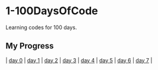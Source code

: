 # 1-100DaysOfCode
Learning codes for 100 days.

## My Progress
| [day 0](https://github.com/jamesmonsarvas/1-100DaysOfCode/tree/master/days/0) | [day 1](https://github.com/jamesmonsarvas/1-100DaysOfCode/tree/master/days/1) | [day 2](https://github.com/jamesmonsarvas/1-100DaysOfCode/tree/master/days/2) | [day 3](https://github.com/jamesmonsarvas/1-100DaysOfCode/tree/master/days/3) | [day 4](https://github.com/jamesmonsarvas/1-100DaysOfCode/tree/master/days/4) | [day 5](https://github.com/jamesmonsarvas/1-100DaysOfCode/tree/master/days/5) | [day 6](https://github.com/jamesmonsarvas/1-100DaysOfCode/tree/master/days/6) | [day 7](https://github.com/jamesmonsarvas/1-100DaysOfCode/tree/master/days/7) | 